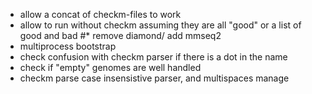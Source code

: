 * allow a concat of checkm-files to work
* allow to run without checkm assuming they are all "good" or a list of good and bad
#* remove diamond/ add mmseq2
* multiprocess bootstrap
* check confusion with checkm parser if there is a dot in the name
* check if "empty" genomes are well handled
* checkm parse case insensistive parser, and multispaces manage
